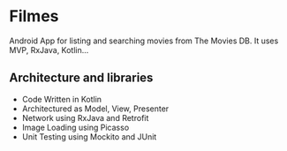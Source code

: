 # Filmes

Android App for listing and searching movies from The Movies DB. It uses MVP, RxJava, Kotlin...

## Architecture and libraries

* Code Written in Kotlin
* Architectured as Model, View, Presenter
* Network using RxJava and Retrofit
* Image Loading using Picasso
* Unit Testing using Mockito and JUnit

